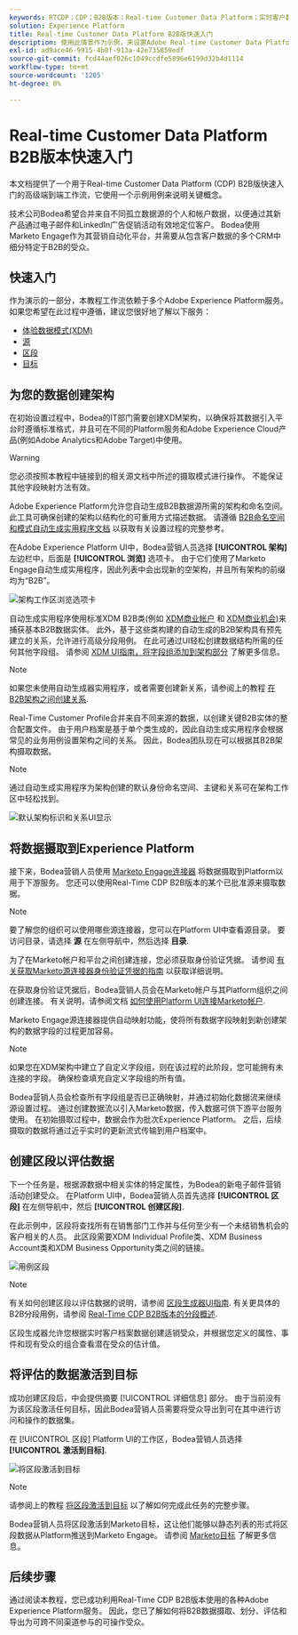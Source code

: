 ```yaml
---
keywords: RTCDP；CDP；B2B版本；Real-time Customer Data Platform；实时客户数据平台；实时cdp；b2b；cdp
solution: Experience Platform
title: Real-time Customer Data Platform B2B版快速入门
description: 使用此情景作为示例，来设置Adobe Real-time Customer Data Platform B2B版本的实施。
exl-id: ad9ace46-9915-4b8f-913a-42e735859edf
source-git-commit: fcd44aef026c1049ccdfe5896e6199d32b4d1114
workflow-type: tm+mt
source-wordcount: '1205'
ht-degree: 0%

---
```


# Real-time Customer Data Platform B2B版本快速入门

本文档提供了一个用于Real-time Customer Data Platform (CDP) B2B版快速入门的高级端到端工作流，它使用一个示例用例来说明关键概念。

技术公司Bodea希望合并来自不同孤立数据源的个人和帐户数据，以便通过其新产品通过电子邮件和LinkedIn广告促销活动有效地定位客户。 Bodea使用Marketo Engage作为其营销自动化平台，并需要从包含客户数据的多个CRM中细分特定于B2B的受众。

## 快速入门

作为演示的一部分，本教程工作流依赖于多个Adobe Experience Platform服务。 如果您希望在此过程中遵循，建议您很好地了解以下服务：

- [体验数据模式(XDM)](../xdm/home.md)
- [源](../sources/home.md)
- [区段](../segmentation/home.md)
- [目标](../destinations/home.md)

## 为您的数据创建架构

在初始设置过程中，Bodea的IT部门需要创建XDM架构，以确保将其数据引入平台时遵循标准格式，并且可在不同的Platform服务和Adobe Experience Cloud产品(例如Adobe Analytics和Adobe Target)中使用。

>[!WARNING]
>
>您必须按照本教程中链接到的相关源文档中所述的摄取模式进行操作。 不能保证其他字段映射方法有效。

Adobe Experience Platform允许您自动生成B2B数据源所需的架构和命名空间。 此工具可确保创建的架构以结构化的可重用方式描述数据。 请遵循 [B2B命名空间和模式自动生成实用程序文档](../sources/connectors/adobe-applications/marketo/marketo-namespaces.md) 以获取有关设置过程的完整参考。

在Adobe Experience Platform UI中，Bodea营销人员选择 **[!UICONTROL 架构]** 左边栏中，后面是 **[!UICONTROL 浏览]** 选项卡。 由于它们使用了Marketo Engage自动生成实用程序，因此列表中会出现新的空架构，并且所有架构的前缀均为“B2B”。

![架构工作区浏览选项卡](./assets/b2b-tutorial/empty-b2b-schemas.png)

自动生成实用程序使用标准XDM B2B类(例如 [XDM商业帐户](../xdm/classes/b2b/business-account.md) 和 [XDM商业机会](../xdm/classes/b2b/business-opportunity.md))来捕获基本B2B数据实体。 此外，基于这些类构建的自动生成的B2B架构具有预先建立的关系，允许进行高级分段用例。 在此可通过UI轻松创建数据结构所需的任何其他字段组。 请参阅 [XDM UI指南，将字段组添加到架构部分](../xdm/ui/resources/schemas.md#add-field-groups) 了解更多信息。

>[!NOTE]
> 
>如果您未使用自动生成器实用程序，或者需要创建新关系，请参阅上的教程 [在B2B架构之间创建关系](../xdm/tutorials/relationship-b2b.md).

Real-Time Customer Profile合并来自不同来源的数据，以创建关键B2B实体的整合配置文件。 由于用户档案是基于单个类生成的，因此自动生成实用程序会根据常见的业务用例设置架构之间的关系。 因此，Bodea团队现在可以根据其B2B架构摄取数据。

>[!NOTE]
> 
>通过自动生成实用程序为架构创建的默认身份命名空间、主键和关系可在架构工作区中轻松找到。
>
>![默认架构标识和关系UI显示](./assets/b2b-tutorial/schema-identity-relationship.png)

## 将数据摄取到Experience Platform

接下来，Bodea营销人员使用 [Marketo Engage连接器](../sources/connectors/adobe-applications/marketo/marketo.md) 将数据摄取到Platform以用于下游服务。 您还可以使用Real-Time CDP B2B版本的某个已批准源来摄取数据。

>[!NOTE]
> 
>要了解您的组织可以使用哪些源连接器，您可以在Platform UI中查看源目录。 要访问目录，请选择 **源** 在左侧导航中，然后选择 **目录**.

为了在Marketo帐户和平台之间创建连接，您必须获取身份验证凭据。 请参阅 [有关获取Marketo源连接器身份验证凭据的指南](../sources/connectors/adobe-applications/marketo/marketo-auth.md) 以获取详细说明。

在获取身份验证凭据后，Bodea营销人员会在Marketo帐户与其Platform组织之间创建连接。 有关说明，请参阅文档 [如何使用Platform UI连接Marketo帐户](../sources/tutorials/ui/create/adobe-applications/marketo.md).

Marketo Engage源连接器提供自动映射功能，使将所有数据字段映射到新创建架构的数据字段的过程更加容易。

>[!NOTE]
> 
>如果您在XDM架构中建立了自定义字段组，则在该过程的此阶段，您可能拥有未连接的字段。 确保检查填充自定义字段组的所有值。

Bodea营销人员会检查所有字段组是否已正确映射，并通过初始化数据流来继续源设置过程。 通过创建数据流以引入Marketo数据，传入数据可供下游平台服务使用。 在初始摄取过程中，数据会作为批次Experience Platform。 之后，后续摄取的数据将通过近乎实时的更新流式传输到用户档案中。

## 创建区段以评估数据

下一个任务是，根据源数据中相关实体的特定属性，为Bodea的新电子邮件营销活动创建受众。 在Platform UI中，Bodea营销人员首先选择 **[!UICONTROL 区段]** 在左侧导航中，然后 **[!UICONTROL 创建区段]**.

在此示例中，区段将查找所有在销售部门工作并与任何至少有一个未结销售机会的客户相关的人员。 此区段需要XDM Individual Profile类、XDM Business Account类和XDM Business Opportunity类之间的链接。

![用例区段](./assets/b2b-tutorial/use-case-segment.png)

>[!NOTE]
> 
>有关如何创建区段以评估数据的说明，请参阅 [区段生成器UI指南](../segmentation/ui/segment-builder.md). 有关更具体的B2B分段用例，请参阅 [Real-Time CDP B2B版本的分段概述](./segmentation/b2b.md).

区段生成器允许您根据实时客户档案数据创建适销受众，并根据您定义的属性、事件和现有受众的组合查看潜在受众的估计值。

## 将评估的数据激活到目标

成功创建区段后，中会提供摘要 [!UICONTROL 详细信息] 部分。 由于当前没有为该区段激活任何目标，因此Bodea营销人员需要将受众导出到可在其中进行访问和操作的数据集。

在 [!UICONTROL 区段] Platform UI的工作区，Bodea营销人员选择 **[!UICONTROL 激活到目标]**.

![将区段激活到目标](./assets/b2b-tutorial/activate-to-destination.png)

>[!NOTE]
> 
>请参阅上的教程 [将区段激活到目标](https://experienceleague.adobe.com/docs/marketo/using/product-docs/core-marketo-concepts/smart-lists-and-static-lists/static-lists/push-an-adobe-experience-cloud-segment-to-a-marketo-static-list.html) 以了解如何完成此任务的完整步骤。

Bodea营销人员将区段激活到Marketo目标，这让他们能够以静态列表的形式将区段数据从Platform推送到Marketo Engage。 请参阅 [Marketo目标](https://experienceleague.adobe.com/docs/experience-platform/destinations/catalog/adobe/marketo-engage.html) 了解更多信息。

## 后续步骤

通过阅读本教程，您已成功利用Real-Time CDP B2B版本使用的各种Adobe Experience Platform服务。 因此，您已了解如何将B2B数据摄取、划分、评估和导出为可跨不同渠道参与的可操作受众。
